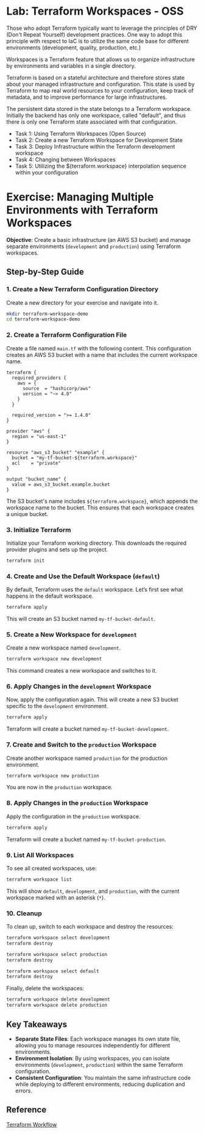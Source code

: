 # Lab: Terraform Workspaces - OSS

Those who adopt Terraform typically want to leverage the principles of DRY (Don't Repeat Yourself) development practices. One way to adopt this principle with respect to IaC is to utilize the same code base for different environments (development, quality, production, etc.)

Workspaces is a Terraform feature that allows us to organize infrastructure by environments and variables in a single directory.

Terraform is based on a stateful architecture and therefore stores state about your managed infrastructure and configuration. This state is used by Terraform to map real world resources to your configuration, keep track of metadata, and to improve performance for large infrastructures.

The persistent data stored in the state belongs to a Terraform workspace. Initially the backend has only one workspace, called "default", and thus there is only one Terraform state associated with that configuration.

- Task 1: Using Terraform Workspaces (Open Source)
- Task 2: Create a new Terraform Workspace for Development State
- Task 3: Deploy Infrastructure within the Terraform development workspace
- Task 4: Changing between Workspaces
- Task 5: Utilizing the ${terraform.workspace} interpolation sequence within your configuration


# Exercise: Managing Multiple Environments with Terraform Workspaces

**Objective**: Create a basic infrastructure (an AWS S3 bucket) and manage separate environments (`development` and `production`) using Terraform workspaces.

## Step-by-Step Guide

### 1. Create a New Terraform Configuration Directory

Create a new directory for your exercise and navigate into it.

```bash
mkdir terraform-workspace-demo
cd terraform-workspace-demo
```

### 2. Create a Terraform Configuration File

Create a file named `main.tf` with the following content. This configuration creates an AWS S3 bucket with a name that includes the current workspace name.

```hcl
terraform {
  required_providers {
    aws = {
      source  = "hashicorp/aws"
      version = "~> 4.0"
    }
  }

  required_version = ">= 1.4.0"
}

provider "aws" {
  region = "us-east-1"
}

resource "aws_s3_bucket" "example" {
  bucket = "my-tf-bucket-${terraform.workspace}"
  acl    = "private"
}

output "bucket_name" {
  value = aws_s3_bucket.example.bucket
}
```

The S3 bucket's name includes `${terraform.workspace}`, which appends the workspace name to the bucket. This ensures that each workspace creates a unique bucket.

### 3. Initialize Terraform

Initialize your Terraform working directory. This downloads the required provider plugins and sets up the project.

```bash
terraform init
```

### 4. Create and Use the Default Workspace (`default`)

By default, Terraform uses the `default` workspace. Let’s first see what happens in the default workspace.

```bash
terraform apply
```

This will create an S3 bucket named `my-tf-bucket-default`.

### 5. Create a New Workspace for `development`

Create a new workspace named `development`.

```bash
terraform workspace new development
```

This command creates a new workspace and switches to it.

### 6. Apply Changes in the `development` Workspace

Now, apply the configuration again. This will create a new S3 bucket specific to the `development` environment.

```bash
terraform apply
```

Terraform will create a bucket named `my-tf-bucket-development`.

### 7. Create and Switch to the `production` Workspace

Create another workspace named `production` for the production environment.

```bash
terraform workspace new production
```

You are now in the `production` workspace.

### 8. Apply Changes in the `production` Workspace

Apply the configuration in the `production` workspace.

```bash
terraform apply
```

Terraform will create a bucket named `my-tf-bucket-production`.

### 9. List All Workspaces

To see all created workspaces, use:

```bash
terraform workspace list
```

This will show `default`, `development`, and `production`, with the current workspace marked with an asterisk (`*`).

### 10. Cleanup

To clean up, switch to each workspace and destroy the resources:

```bash
terraform workspace select development
terraform destroy

terraform workspace select production
terraform destroy

terraform workspace select default
terraform destroy
```

Finally, delete the workspaces:

```bash
terraform workspace delete development
terraform workspace delete production
```

## Key Takeaways

- **Separate State Files**: Each workspace manages its own state file, allowing you to manage resources independently for different environments.
- **Environment Isolation**: By using workspaces, you can isolate environments (`development`, `production`) within the same Terraform configuration.
- **Consistent Configuration**: You maintain the same infrastructure code while deploying to different environments, reducing duplication and errors.


## Reference

[Terraform Workflow](https://www.terraform.io/docs/cloud/guides/recommended-practices/part1.html)
